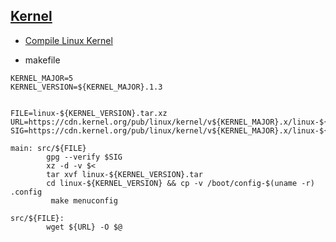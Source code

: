 ## [Kernel](https://www.kernel.org/)

- [Compile Linux Kernel](https://www.cyberciti.biz/tips/compiling-linux-kernel-26.html)


- makefile
```
KERNEL_MAJOR=5
KERNEL_VERSION=${KERNEL_MAJOR}.1.3


FILE=linux-${KERNEL_VERSION}.tar.xz
URL=https://cdn.kernel.org/pub/linux/kernel/v${KERNEL_MAJOR}.x/linux-${KERNEL_VERSION}.tar.xz
SIG=https://cdn.kernel.org/pub/linux/kernel/v${KERNEL_MAJOR}.x/linux-${KERNEL_VERSION}.tar.sig

main: src/${FILE}
        gpg --verify $SIG
        xz -d -v $<
        tar xvf linux-${KERNEL_VERSION}.tar
        cd linux-${KERNEL_VERSION} && cp -v /boot/config-$(uname -r) .config
         make menuconfig

src/${FILE}:
        wget ${URL} -O $@

```
